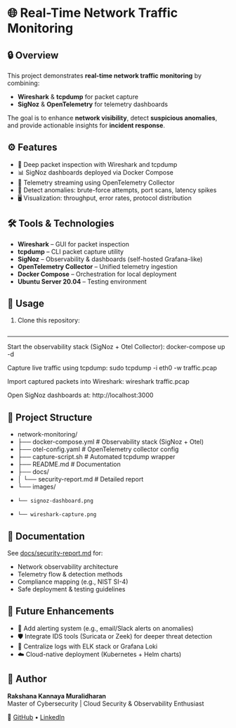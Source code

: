 # 🌐 Real-Time Network Traffic Monitoring

## 🔒 Overview
This project demonstrates **real-time network traffic monitoring** by combining:  
- **Wireshark** & **tcpdump** for packet capture  
- **SigNoz** & **OpenTelemetry** for telemetry dashboards  

The goal is to enhance **network visibility**, detect **suspicious anomalies**, and provide actionable insights for **incident response**.

## ⚙️ Features
- 📡 Deep packet inspection with Wireshark and tcpdump  
- 📊 SigNoz dashboards deployed via Docker Compose  
- 🔎 Telemetry streaming using OpenTelemetry Collector  
- 🚨 Detect anomalies: brute-force attempts, port scans, latency spikes  
- 🖥️ Visualization: throughput, error rates, protocol distribution  

## 🛠️ Tools & Technologies
- **Wireshark** – GUI for packet inspection  
- **tcpdump** – CLI packet capture utility  
- **SigNoz** – Observability & dashboards (self-hosted Grafana-like)  
- **OpenTelemetry Collector** – Unified telemetry ingestion  
- **Docker Compose** – Orchestration for local deployment  
- **Ubuntu Server 20.04** – Testing environment  

## 🚀 Usage
1. Clone this repository:
```bash
```
---
Start the observability stack (SigNoz + Otel Collector):
docker-compose up -d

Capture live traffic using tcpdump:
sudo tcpdump -i eth0 -w traffic.pcap

Import captured packets into Wireshark:
wireshark traffic.pcap

Open SigNoz dashboards at:
http://localhost:3000

## 📂 Project Structure
- network-monitoring/
- ├── docker-compose.yml        # Observability stack (SigNoz + Otel)
- ├── otel-config.yaml          # OpenTelemetry collector config
- ├── capture-script.sh         # Automated tcpdump wrapper
- ├── README.md                 # Documentation
- ├── docs/
- │   └── security-report.md    # Detailed report
- └── images/
-     └── signoz-dashboard.png
-     └── wireshark-capture.png


## 📘 Documentation
See [docs/security-report.md](./docs/security-report.md) for:
- Network observability architecture  
- Telemetry flow & detection methods  
- Compliance mapping (e.g., NIST SI-4)  
- Safe deployment & testing guidelines  

## 🔮 Future Enhancements
- 📢 Add alerting system (e.g., email/Slack alerts on anomalies)  
- 🛡️ Integrate IDS tools (Suricata or Zeek) for deeper threat detection  
- 📑 Centralize logs with ELK stack or Grafana Loki  
- ☁️ Cloud-native deployment (Kubernetes + Helm charts)  

## 👤 Author
**Rakshana Kannaya Muralidharan**  
Master of Cybersecurity | Cloud Security & Observability Enthusiast  

🔗 [GitHub](https://github.com/rakshana-cloudsec) • [LinkedIn](#)

